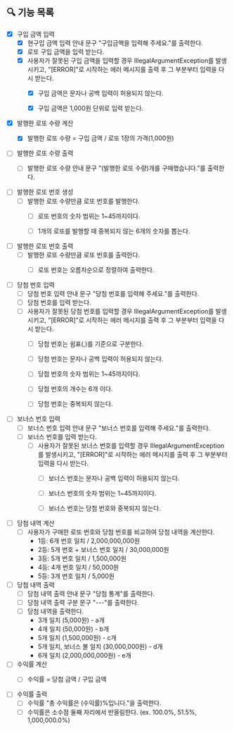 ## 🔍 기능 목록

- [x] 구입 금액 입력
    - [x] 현구입 금액 입력 안내 문구 "구입금액을 입력해 주세요."를 출력한다.
    - [x] 로또 구입 금액을 입력 받는다.
    - [x] 사용자가 잘못된 구입 금액을 입력할 경우 IllegalArgumentException를 발생시키고, "[ERROR]"로 시작하는 에러 메시지를 출력 후 그 부분부터 입력을 다시 받는다.
        - [x] 구입 금액은 문자나 공백 입력이 허용되지 않는다.
        - [x] 구입 금액은 1,000원 단위로 입력 받는다.


- [x] 발행한 로또 수량 계산
    - [x] 발행한 로또 수량 = 구입 금액 / 로또 1장의 가격(1,000원)


- [ ] 발행한 로또 수량 출력
    - [ ] 발행한 로또 수량 안내 문구 "(발행한 로또 수량)개를 구매했습니다."를 출력한다.


- [ ] 발행한 로또 번호 생성
    - [ ] 발행한 로또 수량만큼 로또 번호를 발행한다.
        - [ ] 로또 번호의 숫자 범위는 1~45까지이다.
        - [ ] 1개의 로또를 발행할 때 중복되지 않는 6개의 숫자를 뽑는다.


- [ ] 발행한 로또 번호 출력
    - [ ] 발행한 로또 수량만큼 로또 번호를 출력한다.
        - [ ] 로또 번호는 오름차순으로 정렬하여 출력한다.


- [ ] 당첨 번호 입력
    - [ ] 당첨 번호 입력 안내 문구 "당첨 번호를 입력해 주세요."를 출력한다.
    - [ ] 당첨 번호를 입력 받는다.
    - [ ] 사용자가 잘못된 당첨 번호를 입력할 경우 IllegalArgumentException를 발생시키고, "[ERROR]"로 시작하는 에러 메시지를 출력 후 그 부분부터 입력을 다시 받는다.
        - [ ] 당첨 번호는 쉼표(,)를 기준으로 구분한다.
        - [ ] 당첨 번호는 문자나 공백 입력이 허용되지 않는다.
        - [ ] 당첨 번호의 숫자 범위는 1~45까지이다.
        - [ ] 당첨 번호의 개수는 6개 이다.
        - [ ] 당첨 번호는 중복되지 않는다.


- [ ] 보너스 번호 입력
    - [ ] 보너스 번호 입력 안내 문구 "보너스 번호를 입력해 주세요."를 출력한다.
    - [ ] 보너스 번호를 입력 받는다.
        - [ ] 사용자가 잘못된 보너스 번호를 입력할 경우 IllegalArgumentException를 발생시키고, "[ERROR]"로 시작하는 에러 메시지를 출력 후 그 부분부터 입력을 다시 받는다.
            - [ ] 보너스 번호는 문자나 공백 입력이 허용되지 않는다.
            - [ ] 보너스 번호의 숫자 범위는 1~45까지이다.
            - [ ] 보너스 번호는 당첨 번호와 중복되지 않는다.


- [ ] 당첨 내역 계산
    - [ ] 사용자가 구매한 로또 번호와 당첨 번호를 비교하여 당첨 내역을 계산한다.
        - 1등: 6개 번호 일치 / 2,000,000,000원
        - 2등: 5개 번호 + 보너스 번호 일치 / 30,000,000원
        - 3등: 5개 번호 일치 / 1,500,000원
        - 4등: 4개 번호 일치 / 50,000원
        - 5등: 3개 번호 일치 / 5,000원


- [ ] 당첨 내역 출력
    - [ ] 당첨 내역 출력 안내 문구 "당첨 통계"를 출력한다.
    - [ ] 당첨 내역 출력 구분 문구 "---"를 출력한다.
    - [ ] 당첨 내역을 출력한다.
        - 3개 일치 (5,000원) - a개
        - 4개 일치 (50,000원) - b개
        - 5개 일치 (1,500,000원) - c개
        - 5개 일치, 보너스 볼 일치 (30,000,000원) - d개
        - 6개 일치 (2,000,000,000원) - e개


- [ ] 수익률 계산
    - [ ] 수익률 = 당첨 금액 / 구입 금액


- [ ] 수익률 출력
    - [ ] 수익률 "총 수익률은 (수익률)%입니다."을 출력한다.
    - [ ] 수익률은 소수점 둘째 자리에서 반올림한다. (ex. 100.0%, 51.5%, 1,000,000.0%)